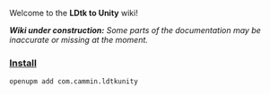 Welcome to the **LDtk to Unity** wiki!

_**Wiki under construction:** Some parts of the documentation may be inaccurate or missing at the moment._

### [Install](Installation/Install.md)
```
openupm add com.cammin.ldtkunity
```